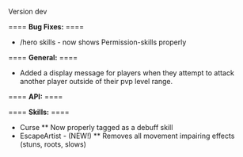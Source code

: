 Version dev

==== **Bug Fixes:** ====

* /hero skills - now shows Permission-skills properly

==== **General:** ====

* Added a display message for players when they attempt to attack another player outside of their pvp level range.

==== **API:** ====


==== **Skills:** ====

* Curse
** Now properly tagged as a debuff skill
* EscapeArtist - (NEW!)
** Removes all movement impairing effects (stuns, roots, slows)